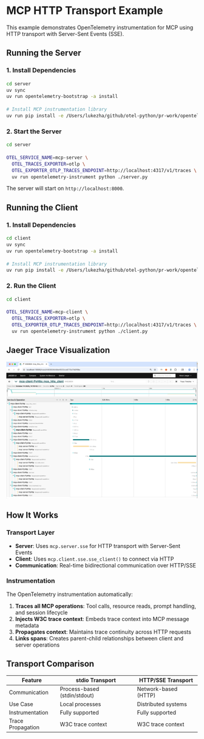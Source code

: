# MCP HTTP Transport Example

This example demonstrates OpenTelemetry instrumentation for MCP using HTTP transport with Server-Sent Events (SSE).

## Running the Server

### 1. Install Dependencies

```bash
cd server
uv sync
uv run opentelemetry-bootstrap -a install

# Install MCP instrumentation library
uv run pip install -e /Users/lukezha/github/otel-python/pr-work/opentelemetry-python-contrib-mcp-pa/instrumentation-genai/opentelemetry-instrumentation-mcp
```

### 2. Start the Server

```bash
cd server

OTEL_SERVICE_NAME=mcp-server \
  OTEL_TRACES_EXPORTER=otlp \
  OTEL_EXPORTER_OTLP_TRACES_ENDPOINT=http://localhost:4317/v1/traces \
  uv run opentelemetry-instrument python ./server.py
```

The server will start on `http://localhost:8000`.

## Running the Client

### 1. Install Dependencies

```bash
cd client
uv sync
uv run opentelemetry-bootstrap -a install

# Install MCP instrumentation library
uv run pip install -e /Users/lukezha/github/otel-python/pr-work/opentelemetry-python-contrib-mcp-pa/instrumentation-genai/opentelemetry-instrumentation-mcp
```

### 2. Run the Client

```bash
cd client

OTEL_SERVICE_NAME=mcp-client \
  OTEL_TRACES_EXPORTER=otlp \
  OTEL_EXPORTER_OTLP_TRACES_ENDPOINT=http://localhost:4317/v1/traces \
  uv run opentelemetry-instrument python ./client.py
```

## Jaeger Trace Visualization

![MCP HTTP Transport Trace](mcphttp.png)


## How It Works

### Transport Layer

- **Server**: Uses `mcp.server.sse` for HTTP transport with Server-Sent Events
- **Client**: Uses `mcp.client.sse.sse_client()` to connect via HTTP
- **Communication**: Real-time bidirectional communication over HTTP/SSE

### Instrumentation

The OpenTelemetry instrumentation automatically:

1. **Traces all MCP operations**: Tool calls, resource reads, prompt handling, and session lifecycle
2. **Injects W3C trace context**: Embeds trace context into MCP message metadata
3. **Propagates context**: Maintains trace continuity across HTTP requests
4. **Links spans**: Creates parent-child relationships between client and server operations

## Transport Comparison

| Feature | stdio Transport | HTTP/SSE Transport |
|---------|----------------|--------------------|
| Communication | Process-based (stdin/stdout) | Network-based (HTTP) |
| Use Case | Local processes | Distributed systems |
| Instrumentation | Fully supported | Fully supported |
| Trace Propagation | W3C trace context | W3C trace context |
